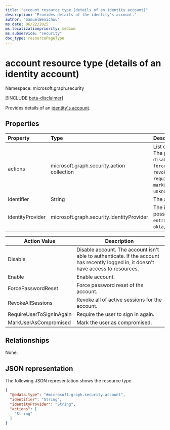 ```yaml
---
title: "account resource type (details of an identity account)"
description: "Provides details of the identity's account."
author: "SamuelBenichou"
ms.date: 06/22/2025
ms.localizationpriority: medium
ms.subservice: "security"
doc_type: resourcePageType
---
```


# account resource type (details of an identity account)

Namespace: microsoft.graph.security

[!INCLUDE [beta-disclaimer](../../includes/beta-disclaimer.md)]

Provides details of an [identity's account](../resources/security-identityaccounts.md).

## Properties
|Property| Type                                                                                                     | Description                 |
|:---|:---------------------------------------------------------------------------------------------------------|:----------------------------|
|actions| microsoft.graph.security.action collection                                                               | List of the type of action. The possible values are: `disable`, `enable`, `forcePasswordReset`, `revokeAllSessions`, `requireUserToSignInAgain`, `markUserAsCompromised`, `unknownFutureValue`.|
|identifier| String                                                                                                   | The account ID.             |
|identityProvider| microsoft.graph.security.identityProvider                                                                | The identity provider. The possible values are: `entraID`, `activeDirectory`, `okta`, `unknownFutureValue`.     |

| Action Value             | Description                                                                                                                          |
|--------------------------|--------------------------------------------------------------------------------------------------------------------------------------|
| Disable                  | Disable account. The account isn't able to authenticate. If the account has recently logged in, it doesn't have access to resources. |
| Enable                   | Enable account.                                                                                                                      |
| ForcePasswordReset       | Force password reset of the account.                                                                                                 |
| RevokeAllSessions        | Revoke all of active sessions for the account.                                                                                       |
| RequireUserToSignInAgain | Require the user to sign in again.                                                                                                   |
| MarkUserAsCompromised    | Mark the user as compromised.                                                                                                        |

## Relationships
None.

## JSON representation
The following JSON representation shows the resource type.
<!-- {
  "blockType": "resource",
  "@odata.type": "microsoft.graph.security.account"
}
-->
``` json
{
  "@odata.type": "#microsoft.graph.security.account",
  "identifier": "String",
  "identityProvider": "String",
  "actions": [
    "String"
  ]
}
```
